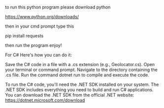 to run this python program please download python

https://www.python.org/downloads/

then in your cmd prompt type this 

pip install requests

then run the program enjoy!


For C#
Here's how you can do it:

Save the C# code in a file with a .cs extension (e.g., Geolocator.cs).
Open your terminal or command prompt.
Navigate to the directory containing the .cs file.
Run the command dotnet run to compile and execute the code.



To run the C# code, you'll need the .NET SDK installed on your system. The .NET SDK includes everything you need to build and run C# applications. You can download the .NET SDK from the official .NET website: https://dotnet.microsoft.com/download

